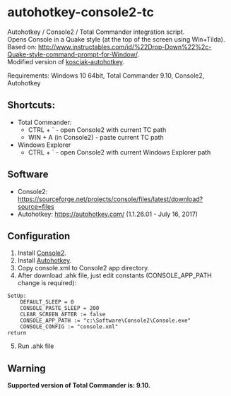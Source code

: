 # autohotkey-console2-tc
Autohotkey / Console2 / Total Commander integration script.  
Opens Console in a Quake style (at the top of the screen using Win+Tilda).  
Based on: http://www.instructables.com/id/%22Drop-Down%22%2c-Quake-style-command-prompt-for-Window/.  
Modified version of [kosciak-autohotkey](https://code.google.com/archive/p/kosciak-autohotkey/).  

Requirements:
Windows 10 64bit, Total Commander 9.10, Console2, Autohotkey

## Shortcuts:
- Total Commander:
  - CTRL + ` - open Console2 with current TC path
  - WIN + A (in Console2) - paste current TC path
- Windows Explorer
  - CTRL + ` - open Console2 with current Windows Explorer path

## Software
- Console2: https://sourceforge.net/projects/console/files/latest/download?source=files
- Autohotkey: https://autohotkey.com/ (1.1.26.01 - July 16, 2017)

## Configuration
1. Install [Console2](https://sourceforge.net/projects/console/files/latest/download?source=files).
2. Install [Autohotkey](https://autohotkey.com/download/).
3. Copy console.xml to Console2 app directory.
4. After download .ahk file, just edit constants (CONSOLE_APP_PATH change is required):
```
SetUp:
	DEFAULT_SLEEP = 0
	CONSOLE_PASTE_SLEEP = 200
	CLEAR_SCREEN_AFTER := false
	CONSOLE_APP_PATH := "c:\Software\Console2\Console.exe"
	CONSOLE_CONFIG := "console.xml"
return
```
5. Run .ahk file

## Warning
**Supported version of Total Commander is: 9.10.**
